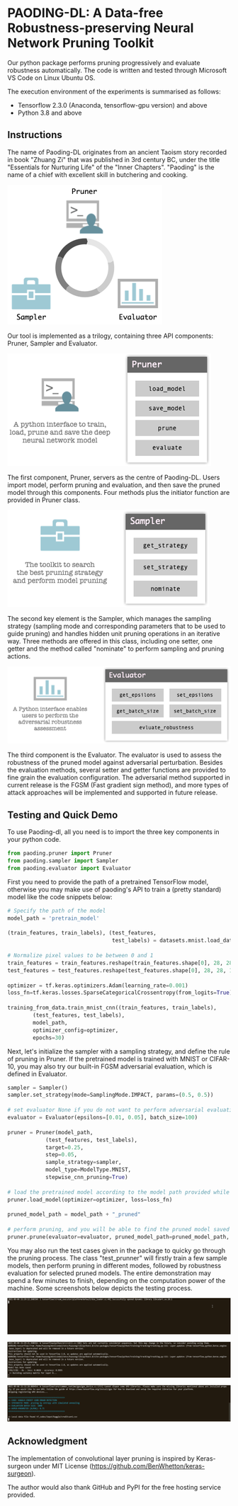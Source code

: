 # PAODING-DL: A Data-free Robustness-preserving Neural Network Pruning Toolkit

Our python package performs pruning progressively and evaluate robustness automatically. The code is written and tested through Microsoft VS Code on Linux Ubuntu OS.

The execution environment of the experiments is summarised as follows: 
* Tensorflow 2.3.0 (Anaconda, tensorflow-gpu version) and above
* Python 3.8 and above

## Instructions

The name of Paoding-DL originates from an ancient Taoism story recorded in book "Zhuang Zi" that was published in 3rd century BC, under the title "Essentials for Nurturing Life" of the "Inner Chapters". "Paoding" is the name of a chief with excellent skill in butchering and cooking.

![paoding architecture](https://raw.githubusercontent.com/mark-h-meng/nnprune/main/README/overall.png)

Our tool is implemented as a trilogy, containing three API components: Pruner, Sampler and Evaluator.

![paoding pruner](https://raw.githubusercontent.com/mark-h-meng/nnprune/main/README/pruner.png)

The first component, Pruner, servers as the centre of Paoding-DL. Users import model, perform pruning and evaluation, and then save the pruned model through this components. Four methods plus the initiator function are provided in Pruner class. 

![paoding sampler](https://raw.githubusercontent.com/mark-h-meng/nnprune/main/README/sampler.png)

The second key element is the Sampler, which manages the sampling strategy (sampling mode and corresponding parameters that to be used to guide pruning) and handles hidden unit pruning operations in an iterative way. Three methods are offered in this class, including one setter, one getter and the method called "nominate" to perform sampling and pruning actions.

![paoding evaluator](https://raw.githubusercontent.com/mark-h-meng/nnprune/main/README/evaluator.png)

The third component is the Evaluator. The evaluator is used to assess the robustness of the pruned model against adversarial perturbation. Besides the evaluation methods, several setter and getter functions are provided to fine grain the evaluation configuration. The adversarial method supported in current release is the FGSM (Fast gradient sign method), and more types of attack approaches will be implemented and supported in future release.

## Testing and Quick Demo

To use Paoding-dl, all you need is to import the three key components in your python code.

```python
from paoding.pruner import Pruner
from paoding.sampler import Sampler
from paoding.evaluator import Evaluator
```

First you need to provide the path of a pretrained TensorFlow model, otherwise you may make use of paoding's API to train a (pretty standard) model like the code snippets below:

```python
# Specify the path of the model
model_path = 'pretrain_model'

(train_features, train_labels), (test_features,
                                 test_labels) = datasets.mnist.load_data(path="mnist.npz")

# Normalize pixel values to be between 0 and 1
train_features = train_features.reshape(train_features.shape[0], 28, 28, 1) / 255.0,
test_features = test_features.reshape(test_features.shape[0], 28, 28, 1) / 255.0

optimizer = tf.keras.optimizers.Adam(learning_rate=0.001)
loss_fn=tf.keras.losses.SparseCategoricalCrossentropy(from_logits=True)

training_from_data.train_mnist_cnn((train_features, train_labels), 
        (test_features, test_labels), 
        model_path,
        optimizer_config=optimizer,
        epochs=30)
```

Next, let's initialize the sampler with a sampling strategy, and define the rule of pruning in Pruner. If the pretrained model is trained with MNIST or CIFAR-10, you may also try our built-in FGSM adversarial evaluation, which is defined in Evaluator.

```python
sampler = Sampler()
sampler.set_strategy(mode=SamplingMode.IMPACT, params=(0.5, 0.5))

# set evaluator None if you do not want to perform adversarial evaluation
evaluator = Evaluator(epsilons=[0.01, 0.05], batch_size=100)

pruner = Pruner(model_path,
            (test_features, test_labels),
            target=0.25,
            step=0.05,
            sample_strategy=sampler,
            model_type=ModelType.MNIST,
            stepwise_cnn_pruning=True)

# load the pretrained model according to the model path provided while initializing the pruner
pruner.load_model(optimizer=optimizer, loss=loss_fn)

pruned_model_path = model_path + "_pruned"

# perform pruning, and you will be able to find the pruned model saved at the designated path
pruner.prune(evaluator=evaluator, pruned_model_path=pruned_model_path, model_name='MNIST', save_file=True)
```

You may also run the test cases given in the package to quicky go through the pruning process. The class "test_prunner" will firstly train a few sample models, then perform pruning in different modes, followed by robustness evaluation for selected pruned models. The entire demonstration may spend a few minutes to finish, depending on the computation power of the machine. Some screenshots below depicts the testing process.

![model training](https://raw.githubusercontent.com/mark-h-meng/nnprune/main/README/model-training.gif)


![model pruning](https://raw.githubusercontent.com/mark-h-meng/nnprune/main/README/pruning-benchmarking-mode.gif)


![model evaluation](https://raw.githubusercontent.com/mark-h-meng/nnprune/main/README/pruning-robustness-assessment.gif)

## Acknowledgment

The implementation of convolutional layer pruning is inspired by Keras-surgeon under MIT License (https://github.com/BenWhetton/keras-surgeon).

The author would also thank GitHub and PyPI for the free hosting service provided.